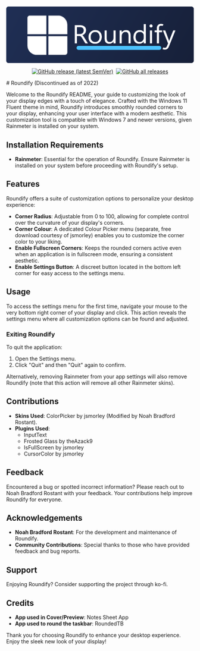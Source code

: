 <img align="center" src="https://github.com/NoahBRostant/Roundify/blob/main/images/RoundifyBannerSmallRound.png?raw=true"></img>
<p align="center">
    <a href="https://github.com/noahbrostant/Roundify/releases/latest"><img style="margin-left: 2px; margin-right: 2px;" alt="GitHub release (latest SemVer)" src="https://img.shields.io/github/v/release/noahbrostant/Roundify?sort=semver"></a>
    <a href="https://github.com/noahbrostant/Roundify/releases/latest"><img style="margin-left: 2px; margin-right: 2px;" alt="GitHub all releases" src="https://img.shields.io/github/downloads/noahbrostant/Roundify/total"></a>
</p>
# Roundify (Discontinued as of 2022)

Welcome to the Roundify README, your guide to customizing the look of your display edges with a touch of elegance. Crafted with the Windows 11 Fluent theme in mind, Roundify introduces smoothly rounded corners to your display, enhancing your user interface with a modern aesthetic. This customization tool is compatible with Windows 7 and newer versions, given Rainmeter is installed on your system.

## Installation Requirements

- **Rainmeter**: Essential for the operation of Roundify. Ensure Rainmeter is installed on your system before proceeding with Roundify's setup.

## Features

Roundify offers a suite of customization options to personalize your desktop experience:

- **Corner Radius**: Adjustable from 0 to 100, allowing for complete control over the curvature of your display's corners.
- **Corner Colour**: A dedicated Colour Picker menu (separate, free download courtesy of jsmorley) enables you to customize the corner color to your liking.
- **Enable Fullscreen Corners**: Keeps the rounded corners active even when an application is in fullscreen mode, ensuring a consistent aesthetic.
- **Enable Settings Button**: A discreet button located in the bottom left corner for easy access to the settings menu.

## Usage

To access the settings menu for the first time, navigate your mouse to the very bottom right corner of your display and click. This action reveals the settings menu where all customization options can be found and adjusted.

### Exiting Roundify

To quit the application:
1. Open the Settings menu.
2. Click "Quit" and then "Quit" again to confirm.

Alternatively, removing Rainmeter from your app settings will also remove Roundify (note that this action will remove all other Rainmeter skins).

## Contributions

- **Skins Used**: ColorPicker by jsmorley (Modified by Noah Bradford Rostant).
- **Plugins Used**:
  - InputText
  - Frosted Glass by theAzack9
  - IsFullScreen by jsmorley
  - CursorColor by jsmorley

## Feedback

Encountered a bug or spotted incorrect information? Please reach out to Noah Bradford Rostant with your feedback. Your contributions help improve Roundify for everyone.

## Acknowledgements

- **Noah Bradford Rostant**: For the development and maintenance of Roundify.
- **Community Contributions**: Special thanks to those who have provided feedback and bug reports.

## Support

Enjoying Roundify? Consider supporting the project through ko-fi.

## Credits

- **App used in Cover/Preview**: Notes Sheet App
- **App used to round the taskbar**: RoundedTB

Thank you for choosing Roundify to enhance your desktop experience. Enjoy the sleek new look of your display!